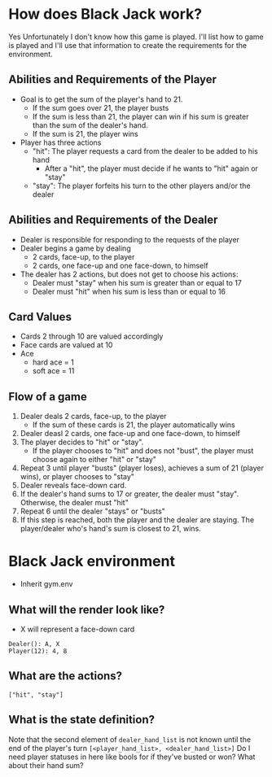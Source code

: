 # How does Black Jack work?
Yes Unfortunately I don't know how this game is played. I'll list how to game is played and I'll use that information to create the requirements for the environment.

## Abilities and Requirements of the Player
* Goal is to get the sum of the player's hand to 21.
    * If the sum goes over 21, the player busts
    * If the sum is less than 21, the player can win if his sum is greater than the sum of the dealer's hand.
    * If the sum is 21, the player wins
* Player has three actions
    * "hit": The player requests a card from the dealer to be added to his hand
        * After a "hit", the player must decide if he wants to "hit" again or "stay"
    * "stay": The player forfeits his turn to the other players and/or the dealer

## Abilities and Requirements of the Dealer
* Dealer is responsible for responding to the requests of the player
* Dealer begins a game by dealing 
    * 2 cards, face-up, to the player
    * 2 cards, one face-up and one face-down, to himself
* The dealer has 2 actions, but does not get to choose his actions:
    * Dealer must "stay" when his sum is greater than or equal to 17
    * Dealer must "hit" when his sum is less than or equal to 16

## Card Values
* Cards 2 through 10 are valued accordingly
* Face cards are valued at 10
* Ace
    * hard ace = 1
    * soft ace = 11

## Flow of a game
1. Dealer deals 2 cards, face-up, to the player
    * If the sum of these cards is 21, the player automatically wins
2. Dealer deasl 2 cards, one face-up and one face-down, to himself
3. The player decides to "hit" or "stay". 
    * If the player chooses to "hit" and does not "bust", the player must choose again to either "hit" or "stay"
4. Repeat 3 until player "busts" (player loses), achieves a sum of 21 (player wins), or player chooses to "stay"
5. Dealer reveals face-down card.
6. If the dealer's hand sums to 17 or greater, the dealer must "stay". Otherwise, the dealer must "hit" 
7. Repeat 6 until the dealer "stays" or "busts"
8. If this step is reached, both the player and the dealer are staying. The player/dealer who's hand's sum is closest to 21, wins.

# Black Jack environment
* Inherit gym.env

## What will the render look like?
* X will represent a face-down card
```
Dealer(): A, X
Player(12): 4, 8
```
## What are the actions?
`["hit", "stay"]`

## What is the state definition?
Note that the second element of `dealer_hand_list` is not known until the end of the player's turn
`[<player_hand_list>, <dealer_hand_list>]` Do I need player statuses in here like bools for if they've busted or won? What about their hand sum?


